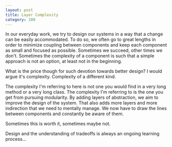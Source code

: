 ```yaml
---
layout: post
title: Layer Complexity
category: 100
---
```

In our everyday work, we try to design our systems in a way that a change can be easily accommodated. To do so, we often go to great lengths in order to minimize coupling between components and keep each component as small and focused as possible. Sometimes we succeed, other times we don't. Sometimes the complexity of a component is such that a simple approach is not an option, at least not in the beginning.

What is the price though for such devotion towards better design? I would argue it's complexity. Complexity of a different kind.

The complexity I'm referring to here is not one you would find in a very long method or a very long class. The complexity I'm referring to is the one you get from pursuing modularity. By adding layers of abstraction, we aim to improve the design of the system. That also adds more layers and more indirection that we need to mentally manage. We now have to draw the lines between components and constantly be aware of them.

Sometimes this is worth it, sometimes maybe not.

Design and the understanding of tradeoffs is always an ongoing learning process...

